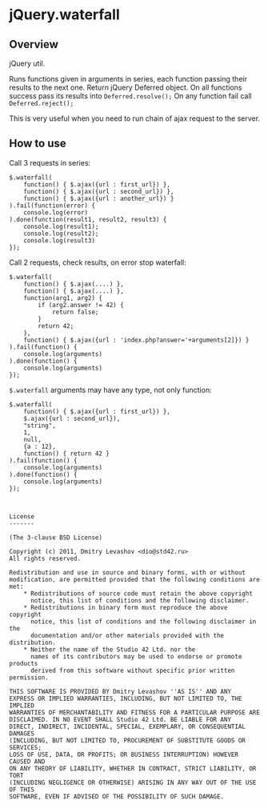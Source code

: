 jQuery.waterfall
==================

Overview
--------
jQuery util.

Runs functions given in arguments in series, each function passing their results to the next one.
Return jQuery Deferred object.
On all functions success pass its results into `Deferred.resolve();`
On any function fail call `Deferred.reject();`

This is very useful when you need to run chain of ajax request to the server.

How to use
----------

Call 3 requests in series:

	$.waterfall(
		function() { $.ajax({url : first_url}) },
		function() { $.ajax({url : second_url}) },
		function() { $.ajax({url : another_url}) }
	).fail(function(error) {
		console.log(error)
	).done(function(result1, result2, result3) {
		console.log(result1);
		console.log(result2);
		console.log(result3)
	});

Call 2 requests, check results, on error stop waterfall:

	$.waterfall(
		function() { $.ajax(....) },
		function() { $.ajax(....) },
		function(arg1, arg2) {
			if (arg2.answer != 42) {
				return false;
			}
			return 42;
		},
		function() { $.ajax({url : 'index.php?answer='+arguments[2]}) }
	).fail(function() {
		console.log(arguments)
	).done(function() {
		console.log(arguments)
	});

`$.waterfall` arguments may have any type, not only function:

	$.waterfall(
		function() { $.ajax({url : first_url}) },
		$.ajax({url : second_url}),
		"string",
		1,
		null,
		{a : 12},
		function() { return 42 }
	).fail(function() {
		console.log(arguments)
	).done(function() {
		console.log(arguments)
	});
```


License
-------

(The 3-clause BSD License)

Copyright (c) 2011, Dmitry Levashov <dio@std42.ru>
All rights reserved.

Redistribution and use in source and binary forms, with or without
modification, are permitted provided that the following conditions are met:
    * Redistributions of source code must retain the above copyright
      notice, this list of conditions and the following disclaimer.
    * Redistributions in binary form must reproduce the above copyright
      notice, this list of conditions and the following disclaimer in the
      documentation and/or other materials provided with the distribution.
    * Neither the name of the Studio 42 Ltd. nor the
      names of its contributors may be used to endorse or promote products
      derived from this software without specific prior written permission.

THIS SOFTWARE IS PROVIDED BY Dmitry Levashov ''AS IS'' AND ANY
EXPRESS OR IMPLIED WARRANTIES, INCLUDING, BUT NOT LIMITED TO, THE IMPLIED
WARRANTIES OF MERCHANTABILITY AND FITNESS FOR A PARTICULAR PURPOSE ARE
DISCLAIMED. IN NO EVENT SHALL Studio 42 Ltd. BE LIABLE FOR ANY
DIRECT, INDIRECT, INCIDENTAL, SPECIAL, EXEMPLARY, OR CONSEQUENTIAL DAMAGES
(INCLUDING, BUT NOT LIMITED TO, PROCUREMENT OF SUBSTITUTE GOODS OR SERVICES;
LOSS OF USE, DATA, OR PROFITS; OR BUSINESS INTERRUPTION) HOWEVER CAUSED AND
ON ANY THEORY OF LIABILITY, WHETHER IN CONTRACT, STRICT LIABILITY, OR TORT
(INCLUDING NEGLIGENCE OR OTHERWISE) ARISING IN ANY WAY OUT OF THE USE OF THIS
SOFTWARE, EVEN IF ADVISED OF THE POSSIBILITY OF SUCH DAMAGE.
